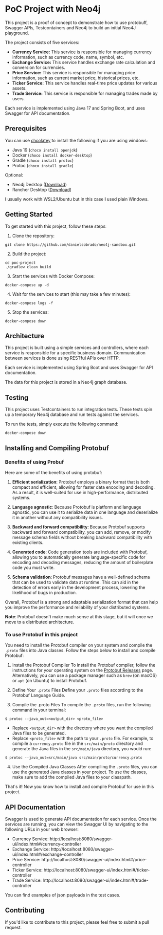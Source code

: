 # PoC Project with Neo4j

This project is a proof of concept to demonstrate how to use protobuff, Swagger APIs, Testcontainers and Neo4j to build
an
initial Neo4J playground.

The project consists of five services:

- **Currency Service:** This service is responsible for managing currency information, such as currency code, name,
  symbol, etc.
- **Exchange Service:** This service handles exchange rate calculation and conversion for currencies.
- **Price Service:** This service is responsible for managing price information, such as current market price,
  historical prices, etc.
- **Ticker Service:** This service handles real-time price updates for various assets.
- **Trade Service:** This service is responsible for managing trades made by users.

Each service is implemented using Java 17 and Spring Boot, and uses Swagger for API documentation.

## Prerequisites

You can use [chcolatey](https://community.chocolatey.org/) to install the following if you are using windows:

- Java 19 (`choco install openjdk`)
- Docker (`choco install docker-desktop`)
- Gradle (`choco install protoc`)
- Protoc (`choco install gradle`)

Optional:

- Neo4j Desktop ([Download](https://neo4j.com/download/))
- Rancher Desktop ([Download](https://rancherdesktop.io/))

I usually work with WSL2/Ubuntu but in this case I used plain Windows.

## Getting Started

To get started with this project, follow these steps:

1. Clone the repository:

```shell
git clone https://github.com/danielsobrado/neo4j-sandbox.git
```

2. Build the project:

```shell
cd poc-project
./gradlew clean build
```

3. Start the services with Docker Compose:

```shell
docker-compose up -d
```

4. Wait for the services to start (this may take a few minutes):

```shell
docker-compose logs -f
```

5. Stop the services:

```shell
docker-compose down
```

## Architecture

This project is built using a simple services and controllers, where each service is responsible for a specific business
domain. Communication between services is done using RESTful APIs over HTTP.

Each service is implemented using Spring Boot and uses Swagger for API documentation.

The data for this project is stored in a Neo4j graph database.

## Testing

This project uses Testcontainers to run integration tests. These tests spin up a temporary Neo4j database and run tests
against the services.

To run the tests, simply execute the following command:

```shell
docker-compose down
```

## Installing and Compiling Protobuf

### Benefits of using Probuf

Here are some of the benefits of using protobuf:

1. **Efficient serialization**: Protobuf employs a binary format that is both compact and efficient, allowing for faster
   data encoding and decoding. As a result, it is well-suited for use in high-performance, distributed systems.

2. **Language agnostic**: Because Protobuf is platform and language agnostic, you can use it to serialize data in one
   language and deserialize it in another without any compatibility issues.

3. **Backward and forward compatibility**: Because Protobuf supports backward and forward compatibility, you can add,
   remove, or modify message schema fields without breaking backward compatibility with existing clients.

4. **Generated code**: Code generation tools are included with Protobuf, allowing you to automatically generate
   language-specific code for
   encoding and decoding messages, reducing the amount of boilerplate code you must write.

5. **Schema validation**: Protobuf messages have a well-defined schema that can be used to validate data at runtime.
   This can aid in the
   detection of errors early in the development process, lowering the likelihood of bugs in production.

Overall, Protobuf is a strong and adaptable serialization format that can help you improve the performance and
reliability of your distributed systems.

**Note**: Protobuf doesn't make much sense at this stage, but it will once we move to a distributed architecture.

### To use Protobuf in this project

You need to install the Protobuf compiler on your system and compile the `.proto` files
into Java classes. Follow the steps below to install and compile Protobuf:

1. Install the Protobuf Compiler
   To install the Protobuf compiler, follow the instructions for your operating system on
   the [Protobuf Releases](https://github.com/protocolbuffers/protobuf/releases) page.
   Alternatively, you can use a package manager such as `brew` (on macOS) or `apt` (on Ubuntu) to install Protobuf.

2. Define Your `.proto` Files
   Define your `.proto` files according to the Protobuf Language Guide.

3. Compile the .proto Files
   To compile the `.proto` files, run the following command in your terminal:

```shell
$ protoc --java_out=<output_dir> <proto_file>
```

* Replace `<output_dir>` with the directory where you want the compiled Java files to be generated.
* Replace `<proto_file>` with the path to your `.proto` file.
  For example, to compile a `currency.proto` file in the `src/main/proto` directory and generate the Java files in the
  `src/main/java` directory, you would run:

```shell
$ protoc --java_out=src/main/java src/main/proto/currency.proto
```

4. Use the Compiled Java Classes
   After compiling the `.proto` files, you can use the generated Java classes in your project. To use the classes, make
   sure to add the compiled Java files to your classpath.

That's it! Now you know how to install and compile Protobuf for use in this project.

## API Documentation

Swagger is used to generate API documentation for each service. Once the services are running, you can view the Swagger
UI by navigating to the following URLs in your web browser:

- Currency Service: http://localhost:8080/swagger-ui/index.html#/currency-controller
- Exchange Service: http://localhost:8080/swagger-ui/index.html#/exchange-controller
- Price Service: http://localhost:8080/swagger-ui/index.html#/price-controller
- Ticker Service: http://localhost:8080/swagger-ui/index.html#/ticker-controller
- Trade Service: http://localhost:8080/swagger-ui/index.html#/trade-controller

You can find examples of json payloads in the test cases.

## Contributing

If you'd like to contribute to this project, please feel free to submit a pull request.
